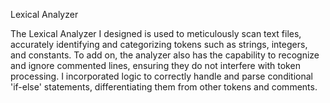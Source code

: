 Lexical Analyzer


The Lexical Analyzer I designed is used to meticulously scan text files, accurately identifying and categorizing tokens such as strings, integers, and constants. To add on, the analyzer also has the capability to recognize and ignore commented lines, ensuring they do not interfere with token processing. I incorporated logic to correctly handle and parse conditional 'if-else' statements, differentiating them from other tokens and comments.


